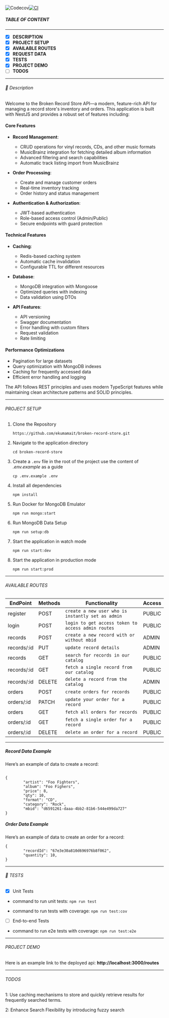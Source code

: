 ![Codecov](https://codecov.io/gh/ekumamait/broken-record-store/branch/dev/graph/badge.svg)[![CI](https://github.com/ekumamait/broken-record-store/actions/workflows/ci.yml/badge.svg)](https://github.com/ekumamait/broken-record-store/actions/workflows/ci.yml)

##### TABLE OF CONTENT

---

- [x] **DESCRIPTION**
- [x] **PROJECT SETUP**
- [x] **AVAILABLE ROUTES**
- [x] **REQUEST DATA**
- [x] **TESTS**
- [x] **PROJECT DEMO**
- [ ] **TODOS**

---

###### :page_facing_up: Description

Welcome to the Broken Record Store API—a modern, feature-rich API for managing a record store's inventory and orders. This application is built with NestJS and provides a robust set of features including:

#### Core Features

- **Record Management**:
  - CRUD operations for vinyl records, CDs, and other music formats
  - MusicBrainz integration for fetching detailed album information
  - Advanced filtering and search capabilities
  - Automatic track listing import from MusicBrainz

- **Order Processing**:
  - Create and manage customer orders
  - Real-time inventory tracking
  - Order history and status management

- **Authentication & Authorization**:
  - JWT-based authentication
  - Role-based access control (Admin/Public)
  - Secure endpoints with guard protection

#### Technical Features

- **Caching**:
  - Redis-based caching system
  - Automatic cache invalidation
  - Configurable TTL for different resources

- **Database**:
  - MongoDB integration with Mongoose
  - Optimized queries with indexing
  - Data validation using DTOs

- **API Features**:
  - API versioning
  - Swagger documentation
  - Error handling with custom filters
  - Request validation
  - Rate limiting

#### Performance Optimizations

- Pagination for large datasets
- Query optimization with MongoDB indexes
- Caching for frequently accessed data
- Efficient error handling and logging

The API follows REST principles and uses modern TypeScript features while maintaining clean architecture patterns and SOLID principles.

---

###### PROJECT SETUP

1. Clone the Repository

   `https://github.com/ekumamait/broken-record-store.git`

2. Navigate to the application directory

   `cd broken-record-store`

3. Create a `.env` file in the root of the project use the content of _.env.example_ as a guide

   `cp .env.example .env`

4. Install all dependencies

   `npm install`

5. Run Docker for MongoDB Emulator

   `npm run mongo:start`

6. Run MongoDB Data Setup

   `npm run setup:db`

7. Start the application in watch mode

   `npm run start:dev`

8. Start the application in production mode

   `npm run start:prod`

---

###### AVAILABLE ROUTES

| EndPoint | Methods | Functionality                   | Access |
| -------- | ------- | ------------------------------- | ------- |
| register  | POST     | `create a new user who is instantly set as admin` | PUBLIC |
| login  | POST     | `login to get access token to access admin routes` | PUBLIC |
| records  | POST     | `create a new record with or without mbid` | ADMIN |
| records/:id  | PUT     | `update record details` | ADMIN |
| records  | GET     | `search for records in our catalog` | PUBLIC |
| records/:id  | GET     | `fetch a single record from our catalog`| PUBLIC |
| records/:id  | DELETE     | `delete a record from the catalog` |ADMIN |
| orders  | POST     | `create orders for records` | PUBLIC |
| orders/:id  | PATCH     | `update your order for a record` | PUBLIC |
| orders  | GET     | `fetch all orders for records` | PUBLIC |
| orders/:id  | GET     | `fetch a single order for a record`| PUBLIC |
| orders/:id  | DELETE     | `delete an order for a record` |PUBLIC |

---

##### Record Data Example

Here’s an example of data to create a record:

```

{
        "artist": "Foo Fighters",
        "album": "Foo Fighers",
        "price": 8,
        "qty": 10,
        "format": "CD",
        "category": "Rock",
        "mbid": "d6591261-daaa-4bb2-81b6-544e499da727"
}

```

##### Order Data Example

Here’s an example of data to create an order for a record:

```
{
        "recordId": "67e3e30a810d696976b8f062",
        "quantity": 10,
}
```
---

###### :microscope: TESTS

- [x] Unit Tests

- command to run unit tests:
  `npm run test`

- command to run tests with coverage:
  `npm run test:cov`

- [ ] End-to-end Tests

- command to run e2e tests with coverage:
  `npm run test:e2e`

---

###### PROJECT DEMO

Here is an example link to the deployed api:
**http://localhost:3000/routes**

---

###### TODOS

1: Use caching mechanisms to store and quickly retrieve results for frequently searched terms.

2: Enhance Search Flexibility by introducing fuzzy search
